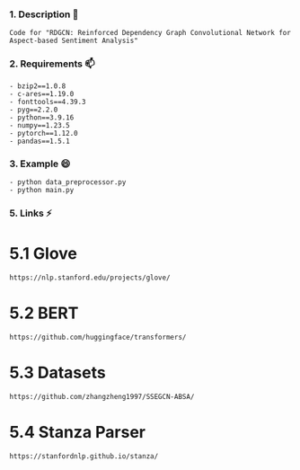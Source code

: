 ### 1. Description 💬
```
Code for "RDGCN: Reinforced Dependency Graph Convolutional Network for Aspect-based Sentiment Analysis"
```

### 2. Requirements 📫
```
- bzip2==1.0.8
- c-ares==1.19.0
- fonttools==4.39.3
- pyg==2.2.0
- python==3.9.16
- numpy==1.23.5
- pytorch==1.12.0
- pandas==1.5.1
```

### 3. Example 😄
```
- python data_preprocessor.py
- python main.py
```


### 5. Links ⚡
# 5.1 Glove
```
https://nlp.stanford.edu/projects/glove/
```
# 5.2 BERT
```
https://github.com/huggingface/transformers/
```
# 5.3 Datasets
```
https://github.com/zhangzheng1997/SSEGCN-ABSA/
```
# 5.4 Stanza Parser
```
https://stanfordnlp.github.io/stanza/
```

<!--
**RDGCN/RDGCN** is a ✨ _special_ ✨ repository because its `README.md` (this file) appears on your GitHub profile.

Here are some ideas to get you started:

- 🔭 I’m currently working on ...
- 🌱 I’m currently learning ...
- 👯 I’m looking to collaborate on ...
- 🤔 I’m looking for help with ...
-  Ask me about ...
-  How to reach me: Encryption
-  Pronouns: RDGCN
-  Fun fact: python main.py
-->
